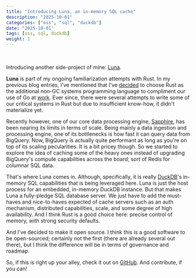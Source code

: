 ```yaml
---
title: "Introducing Luna, an in-memory SQL cache"
description: "2025-10-01"
categories: ["oss", "sql", "duckdb"]
date: "2025-10-01"
tags: [oss, sql, duckdb]
weight: 1
---
```


<br>

Introducing another side-project of mine: [Luna](https://github.com/flowerinthenight/luna).

**Luna** is part of my ongoing familiarization attempts with Rust. In my previous blog entries, I've mentioned that I've [decided](/blog/2025-03-18-on-rust/) to choose Rust as the additional non-GC systems programming language to compliment our use of Go at [work](https://alphaus.cloud/). Ever since, there were several attempts to write some of our critical systems in Rust but due to insufficient know-how, it didn't materialize yet.

Recently however, one of our core data processing engine, [Sapphire](/blog/2024-07-24-spillover-store/), has been nearing its limits in terms of scale. Being mainly a data ingestion and processing engine, one of its bottlenecks is how fast it can query data from BigQuery. Now, BigQuery is actually quite performant as long as you're on top of its scaling pecularities. It is a bit pricey though. So we started to explore the idea of caching some of the heavy ones instead of upgrading BigQuery's compute capabilities across the board; sort of Redis for columnar SQL data.

That's where Luna comes in. Although, specifically, it is really [DuckDB](https://duckdb.org/)'s in-memory SQL capabilities that is being leveraged here. Luna is just the host process for an embedded, in-memory DuckDB instance. But that makes Luna a fully-pledge SQL database server. We just have to add the must-haves and nice-to-haves expected of cache servers such as an auth mechanism, distributed capabilities, scale, and some degree of high availability. And I think Rust is a good choice here: precise control of memory, with strong security defaults.

And I've decided to make it open source. I think this is a good software to be open-sourced; certainly not the first (there are already several out there), but I think the difference will be in terms of governance and roadmap.

So, if this is right up your alley, check it out on [GitHub](https://github.com/flowerinthenight/luna). And contribute, if you can!

<br>

